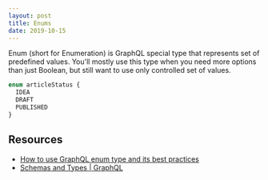 ```yaml
---
layout: post
title: Enums
date: 2019-10-15
---
```


Enum (short for Enumeration) is GraphQL special type that represents set of predefined values. You'll mostly use this type when you need more options than just Boolean, but still want to use only controlled set of values.

```graphql
enum articleStatus {
  IDEA
  DRAFT
  PUBLISHED
}
```

## Resources

- [How to use GraphQL enum type and its best practices](https://graphqlmastery.com/blog/how-to-use-graphql-enum-type-and-its-best-practices)
- [Schemas and Types | GraphQL](https://graphql.org/learn/schema/#enumeration-types)
